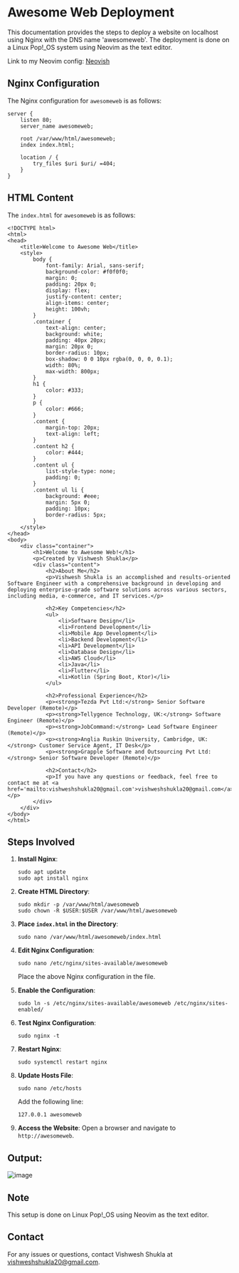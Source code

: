 
# Awesome Web Deployment

This documentation provides the steps to deploy a website on localhost using Nginx with the DNS name 'awesomeweb'. The deployment is done on a Linux Pop!_OS system using Neovim as the text editor.

Link to my Neovim config: [Neovish](https://github.com/vishwesh5544/neovish)

## Nginx Configuration

The Nginx configuration for `awesomeweb` is as follows:

```
server {
    listen 80;
    server_name awesomeweb;

    root /var/www/html/awesomeweb;
    index index.html;

    location / {
        try_files $uri $uri/ =404;
    }
}
```

## HTML Content

The `index.html` for `awesomeweb` is as follows:

```
<!DOCTYPE html>
<html>
<head>
    <title>Welcome to Awesome Web</title>
    <style>
        body {
            font-family: Arial, sans-serif;
            background-color: #f0f0f0;
            margin: 0;
            padding: 20px 0;
            display: flex;
            justify-content: center;
            align-items: center;
            height: 100vh;
        }
        .container {
            text-align: center;
            background: white;
            padding: 40px 20px;
            margin: 20px 0;
            border-radius: 10px;
            box-shadow: 0 0 10px rgba(0, 0, 0, 0.1);
            width: 80%;
            max-width: 800px;
        }
        h1 {
            color: #333;
        }
        p {
            color: #666;
        }
        .content {
            margin-top: 20px;
            text-align: left;
        }
        .content h2 {
            color: #444;
        }
        .content ul {
            list-style-type: none;
            padding: 0;
        }
        .content ul li {
            background: #eee;
            margin: 5px 0;
            padding: 10px;
            border-radius: 5px;
        }
    </style>
</head>
<body>
    <div class="container">
        <h1>Welcome to Awesome Web!</h1>
        <p>Created by Vishwesh Shukla</p>
        <div class="content">
            <h2>About Me</h2>
            <p>Vishwesh Shukla is an accomplished and results-oriented Software Engineer with a comprehensive background in developing and deploying enterprise-grade software solutions across various sectors, including media, e-commerce, and IT services.</p>
            
            <h2>Key Competencies</h2>
            <ul>
                <li>Software Design</li>
                <li>Frontend Development</li>
                <li>Mobile App Development</li>
                <li>Backend Development</li>
                <li>API Development</li>
                <li>Database Design</li>
                <li>AWS Cloud</li>
                <li>Java</li>
                <li>Flutter</li>
                <li>Kotlin (Spring Boot, Ktor)</li>
            </ul>
            
            <h2>Professional Experience</h2>
            <p><strong>Tezda Pvt Ltd:</strong> Senior Software Developer (Remote)</p>
            <p><strong>Tellygence Technology, UK:</strong> Software Engineer (Remote)</p>
            <p><strong>JobCommand:</strong> Lead Software Engineer (Remote)</p>
            <p><strong>Anglia Ruskin University, Cambridge, UK:</strong> Customer Service Agent, IT Desk</p>
            <p><strong>Grapple Software and Outsourcing Pvt Ltd:</strong> Senior Software Developer (Remote)</p>

            <h2>Contact</h2>
            <p>If you have any questions or feedback, feel free to contact me at <a href='mailto:vishweshshukla20@gmail.com'>vishweshshukla20@gmail.com</a>.</p>
        </div>
    </div>
</body>
</html>
```

## Steps Involved

1. **Install Nginx**:
    ```
    sudo apt update
    sudo apt install nginx
    ```

2. **Create HTML Directory**:
    ```
    sudo mkdir -p /var/www/html/awesomeweb
    sudo chown -R $USER:$USER /var/www/html/awesomeweb
    ```

3. **Place `index.html` in the Directory**:
    ```
    sudo nano /var/www/html/awesomeweb/index.html
    ```

4. **Edit Nginx Configuration**:
    ```
    sudo nano /etc/nginx/sites-available/awesomeweb
    ```

    Place the above Nginx configuration in the file.

5. **Enable the Configuration**:
    ```
    sudo ln -s /etc/nginx/sites-available/awesomeweb /etc/nginx/sites-enabled/
    ```

6. **Test Nginx Configuration**:
    ```
    sudo nginx -t
    ```

7. **Restart Nginx**:
    ```
    sudo systemctl restart nginx
    ```

8. **Update Hosts File**:
    ```
    sudo nano /etc/hosts
    ```

    Add the following line:
    ```
    127.0.0.1 awesomeweb
    ```

9. **Access the Website**:
    Open a browser and navigate to `http://awesomeweb`.

## Output: 
![image](https://github.com/user-attachments/assets/47112526-1905-49c9-a23a-49f4c090fb6b)


## Note

This setup is done on Linux Pop!_OS using Neovim as the text editor.

## Contact

For any issues or questions, contact Vishwesh Shukla at <vishweshshukla20@gmail.com>.
